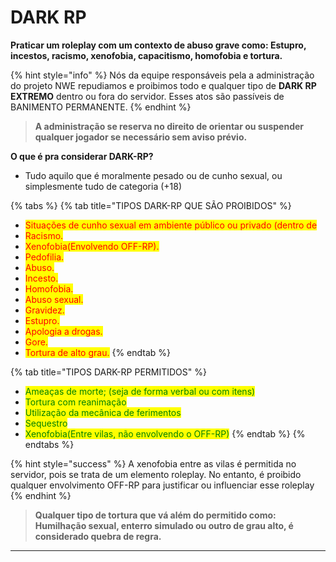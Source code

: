 # DARK RP

**Praticar um roleplay com um contexto de abuso grave como: Estupro, incestos, racismo, xenofobia, capacitismo, homofobia e tortura.**

{% hint style="info" %}
Nós da equipe responsáveis pela a administração do projeto NWE repudiamos e proibimos todo e qualquer tipo de **DARK RP EXTREMO** dentro ou fora do servidor. Esses atos são passíveis de BANIMENTO PERMANENTE.
{% endhint %}

> **A administração se reserva no direito de orientar ou suspender qualquer jogador se necessário sem aviso prévio.**

**O que é pra considerar DARK-RP?**

* Tudo aquilo que é moralmente pesado ou de cunho sexual, ou simplesmente tudo de categoria (+18)

{% tabs %}
{% tab title="TIPOS DARK-RP QUE SÃO PROIBIDOS" %}
- <mark style="color:red;">Situações de cunho sexual em ambiente público ou privado (dentro de</mark>
- <mark style="color:red;">Racismo.</mark>
- <mark style="color:red;">Xenofobia(Envolvendo OFF-RP).</mark>
- <mark style="color:red;">Pedofilia.</mark>
- <mark style="color:red;">Abuso.</mark>
- <mark style="color:red;">Incesto.</mark>
- <mark style="color:red;">Homofobia.</mark>
- <mark style="color:red;">Abuso sexual.</mark>
- <mark style="color:red;">Gravidez.</mark>
- <mark style="color:red;">Estupro.</mark>
- <mark style="color:red;">Apologia a drogas.</mark>
- <mark style="color:red;">Gore.</mark>
- <mark style="color:red;">Tortura de alto grau.</mark>
{% endtab %}

{% tab title="TIPOS DARK-RP PERMITIDOS" %}
* <mark style="color:green;">Ameaças de morte; (seja de forma verbal ou com itens)</mark>
* <mark style="color:green;">Tortura com reanimação</mark>
* <mark style="color:green;">Utilização da mecânica de ferimentos</mark>
* <mark style="color:green;">Sequestro</mark>
* <mark style="color:green;">Xenofobia(Entre vilas, não envolvendo o OFF-RP)</mark>
{% endtab %}
{% endtabs %}

{% hint style="success" %}
A xenofobia entre as vilas é permitida no servidor, pois se trata de um elemento roleplay. No entanto, é proibido qualquer envolvimento OFF-RP para justificar ou influenciar esse roleplay
{% endhint %}

> **Qualquer tipo de tortura que vá além do permitido como: Humilhação sexual, enterro simulado ou outro de grau alto, é considerado quebra de regra.**

***
